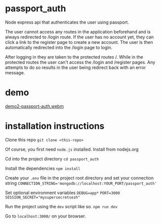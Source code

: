 # passport_auth
Node express api that authenticates the user using passport. 

The user cannot access any routes in the application beforehand and is always redirected to /login route.
If the user has no account yet, they can click a link to the register page to create a new account.
The user is then automatically redirected into the /login page to login.

After logging in they are taken to the protected routes /.
While in the protected routes the user can't access the /login and /register pages.
Any attempts to do so results in the user being redirect back with an error message.

# demo

[demo2-passport-auth.webm](https://github.com/pgm-githumbi/passport_auth/assets/85244060/7b912b4f-58c5-4093-bdaa-f2356563513a)

# installation instructions
Clone this repo
```git clone <this-repo>```

Of course, you first need ```node.js``` installed. Install from nodejs.org

Cd into the project directory
```cd passport_auth```

Install the dependencies
```npm install```

Create your ```.env``` file in the project root directory and set your connection string
```CONNECTION_STRING='mongodb://localhost:YOUR_PORT/passport_auth'```

Set optional environment variables
```DEBUG=app*```
```PORT=3000```
```SESSION_SECRET="mysupersecretsesh"```

Run the project using the ```dev``` script like so.
```npm run dev```

Go to ```localhost:3000/``` on your browser.


